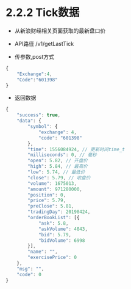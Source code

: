 # 2.2.2 Tick数据

* 从新浪财经相关页面获取的最新盘口价

* API路径 /v1/getLastTick

* 传参数,post方式
```js
{
    "Exchange":4,
    "Code":"601398"
}
```

* 返回数据
```js
{
	"success": true,
	"data": {
		"symbol": {
			"exchange": 4,
			"code": "601398"
		},
		"time": 1556084924, // 更新时间time_t
		"milliseconds": 0, // 毫秒
		"open": 5.82, // 开盘价
		"high": 5.84, // 最高价
		"low": 5.74, // 最低价
		"close": 5.79, // 收盘价
		"volume": 1675013,
		"amount": 971280000,
		"position": 0,
		"price": 5.79,
		"preClose": 5.81,
		"tradingDay": 20190424,
		"orderBookList": [{
			"ask": 5.8,
			"askVolume": 4043,
			"bid": 5.79,
			"bidVolume": 6998
		}],
		"name": "",
		"exercisePrice": 0
	},
	"msg": "",
	"code": 0
}
```
